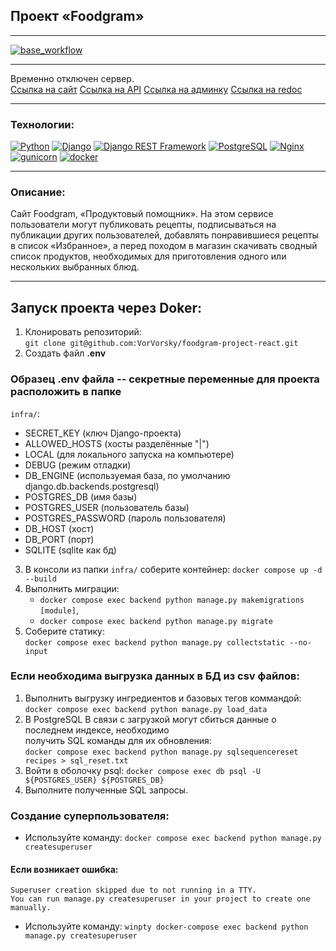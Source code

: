 ## Проект «Foodgram»
***
[![base_workflow](https://github.com/VorVorsky/foodgram-project-react/actions/workflows/foodgram_workflow.yml/badge.svg)](https://github.com/VorVorsky/foodgram-project-react/actions/workflows/foodgram_workflow.yml)<br/>
***
Временно отключен сервер.<br/>
[Ссылка на сайт](https://klaxonvs.ddns.net/recipes)
[Ссылка на API](https://klaxonvs.ddns.net/api/)
[Ссылка на админку](https://klaxonvs.ddns.net/admin/)
[Ссылка на redoc](https://klaxonvs.ddns.net/api/docs/)

***
### Технологии:
[![Python](https://img.shields.io/badge/-Python-464646?style=flat-square&logo=Python)](https://www.python.org/)
[![Django](https://img.shields.io/badge/-Django-464646?style=flat-square&logo=Django)](https://www.djangoproject.com/)
[![Django REST Framework](https://img.shields.io/badge/-Django%20REST%20Framework-464646?style=flat-square&logo=Django%20REST%20Framework)](https://www.django-rest-framework.org/)
[![PostgreSQL](https://img.shields.io/badge/-PostgreSQL-464646?style=flat-square&logo=PostgreSQL)](https://www.postgresql.org/)
[![Nginx](https://img.shields.io/badge/-NGINX-464646?style=flat-square&logo=NGINX)](https://nginx.org/ru/)
[![gunicorn](https://img.shields.io/badge/-gunicorn-464646?style=flat-square&logo=gunicorn)](https://gunicorn.org/)
[![docker](https://img.shields.io/badge/-Docker-464646?style=flat-square&logo=docker)](https://www.docker.com/)
***
### Описание:
Cайт Foodgram, «Продуктовый помощник». На этом сервисе пользователи могут публиковать рецепты, подписываться на публикации других пользователей, добавлять понравившиеся рецепты в список «Избранное», а перед походом в магазин скачивать сводный список продуктов, необходимых для приготовления одного или нескольких выбранных блюд.
***

## Запуск проекта через Doker:

1. Клонировать репозиторий: <br/>``git clone git@github.com:VorVorsky/foodgram-project-react.git``
2. Создать файл **.env**

### Образец .env файла -- секретные переменные для проекта расположить в папке<br/>
``infra/``:
* SECRET_KEY (ключ Django-проекта)
* ALLOWED_HOSTS (хосты разделённые "|")
* LOCAL (для локального запуска на компьютере)
* DEBUG (режим отладки)
* DB_ENGINE (используемая база, по умолчанию django.db.backends.postgresql)
* POSTGRES_DB (имя базы)
* POSTGRES_USER (пользователь базы)
* POSTGRES_PASSWORD (пароль пользователя)
* DB_HOST (хост)
* DB_PORT (порт)
* SQLITE (sqlite как бд)

3. В консоли из папки `infra/` соберите контейнер: `docker compose up -d --build`
4. Выполнить миграции:
   * `docker compose exec backend python manage.py makemigrations [module]`,
   * `docker compose exec backend python manage.py migrate`
5. Соберите статику:<br/>
`docker compose exec backend python manage.py collectstatic --no-input`

### Если необходима выгрузка данных в БД из csv файлов:
1. Выполнить выгрузку ингредиентов и базовых тегов коммандой:<br/>`docker compose exec backend python manage.py load_data`
2. В PostgreSQL В связи с загрузкой могут сбиться данные о последнем индексе, необходимо<br/>
получить SQL команды для их обновления:<br/>`docker compose exec backend python manage.py sqlsequencereset recipes > sql_reset.txt`
3. Войти в оболочку psql: `docker compose exec db psql -U ${POSTGRES_USER} ${POSTGRES_DB}`
4. Выполните полученные SQL запросы.

### Создание суперпользователя:
* Используйте команду: `docker compose exec backend python manage.py createsuperuser`
#### Если возникает ошибка:
`Superuser creation skipped due to not running in a TTY.`<br/>
`You can run manage.py createsuperuser in your project to create one manually.`<br/>
* Используйте команду: `winpty docker-compose exec backend python manage.py createsuperuser`
